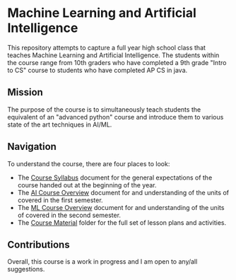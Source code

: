 # Machine Learning and Artificial Intelligence

This repository attempts to capture a full year high school class that teaches
Machine Learning and Artificial Intelligence. The students within the course
range from 10th graders who have completed a 9th grade "Intro to CS" course to
students who have completed AP CS in java.

## Mission

The purpose of the course is to simultaneously teach students the equivalent
of an "advanced python" course and introduce them to various state of the art
techniques in AI/ML.

## Navigation

To understand the course, there are four places to look:

- The [Course Syllabus](./CourseDocuments/ai_syllabus.md) document for 
  the general expectations of the course handed out at the beginning of the year.
- The [AI Course Overview](./CourseDocuments/ai_course_overview.md)
  document for and understanding of the units of covered in the first semester.
- The [ML Course Overview](./CourseDocuments/ml_course_overview.md)
  document for and understanding of the units of covered in the second semester.
- The [Course Material](./CourseMaterial/) folder for the full set of lesson plans
  and activities.

## Contributions

Overall, this course is a work in progress and I am open to any/all suggestions.
